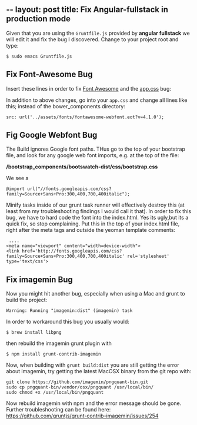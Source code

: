 --
layout: post
title: Fix Angular-fullstack in production mode
--

<p>Given that you are using the <code>Gruntfile.js</code> provided by <strong>angular fullstack</strong> we will edit it and fix the bug I discovered. Change to your project root and type:</p>

<pre><code>$ sudo emacs Gruntfile.js
</code></pre>

<h2 id="fixfontawesomebug">Fix Font-Awesome Bug</h2>

<p>Insert these lines in order to fix <a href="https://github.com/DaftMonk/generator-angular-fullstack/issues/421">Font Awesome</a> and the <a href="https://github.com/DaftMonk/generator-angular-fullstack/issues/792">app.css</a> bug:</p>

<script src="https://gist.github.com/nottinhill/212ea263cc419016016d.js"></script>

<p>In addition to above changes, go into your <code>app.css</code> and change all lines like this; instead of the bower_components directory:</p>

<pre><code>src: url('../assets/fonts/fontawesome-webfont.eot?v=4.1.0');
</code></pre>

<h2 id="figgooglewebfontbug">Fig Google Webfont Bug</h2>

<p>The Build ignores Google font paths. THus go to the top of your bootstrap file, and look for any google web font imports, e.g. at the top of the file:</p>

<p><strong>/bootstrap_components/bootswatch-dist/css/bootstrap.css</strong></p>

<p>We see a </p>

<pre><code>@import url("//fonts.googleapis.com/css?family=Source+Sans+Pro:300,400,700,400italic");
</code></pre>

<p>Minify tasks inside of our grunt task runner will effectively destroy this (at least from my troubleshooting findings I would call it that). In order to fix this bug, we have to hard code the font into the index.html. Yes its ugly,but its a quick fix, so stop complaining. Put this in the top of your index.html file, right after the meta tags and outside the yeoman template comments:</p>

<pre><code> ....
&lt;meta name="viewport" content="width=device-width"&gt;
&lt;link href='http://fonts.googleapis.com/css?family=Source+Sans+Pro:300,400,700,400italic' rel='stylesheet' type='text/css'&gt;
</code></pre>

<h2 id="fiximageminbug">Fix imagemin Bug</h2>

<p>Now you might hit another bug, especially when using a Mac and grunt to build the project:</p>

<p><code>Warning: Running "imagemin:dist" (imagemin) task</code></p>

<p>In order to workaround this bug you usually would:</p>

<pre><code>$ brew install libpng
</code></pre>

<p>then rebuild the imagemin grunt plugin with </p>

<p><code>$ npm install grunt-contrib-imagemin</code></p>

<p>Now, when building with <code>grunt build:dist</code> you are still getting the error about imagemin, try getting the latest MacOSX binary from the git repo with:</p>

<pre><code>git clone https://github.com/imagemin/pngquant-bin.git
sudo cp pngquant-bin/vendor/osx/pngquant /usr/local/bin/
sudo chmod +x /usr/local/bin/pngquant
</code></pre>

<p>Now rebuild imagemin with npm and the error message should be gone. Further troubleshooting can be found here: <a href="https://github.com/gruntjs/grunt-contrib-imagemin/issues/254">https://github.com/gruntjs/grunt-contrib-imagemin/issues/254</a></p>
